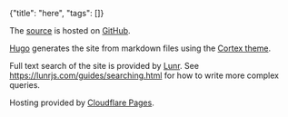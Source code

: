 {"title": "here", "tags": []}

The [source](https://github.com/melvinzhang/garden) is hosted on [GitHub](https://github.com/).

[Hugo](https://gohugo.io/) generates the site from markdown files using the [Cortex theme](https://github.com/jethrokuan/cortex).

Full text search of the site is provided by [Lunr](https://lunrjs.com/). See https://lunrjs.com/guides/searching.html for how to write more complex queries.

Hosting provided by [Cloudflare Pages](https://pages.cloudflare.com/).

